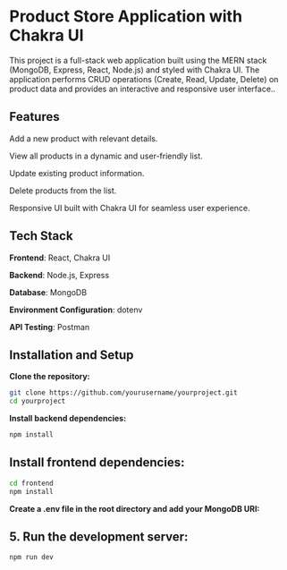 # Product Store Application with Chakra UI
This project is a full-stack web application built using the MERN stack (MongoDB, Express, React, Node.js) and styled with Chakra UI. The application performs CRUD operations (Create, Read, Update, Delete) on product data and provides an interactive and responsive user interface..

## Features
Add a new product with relevant details.

View all products in a dynamic and user-friendly list.

Update existing product information.

Delete products from the list.

Responsive UI built with Chakra UI for seamless user experience.

## Tech Stack

**Frontend**: React, Chakra UI

**Backend**: Node.js, Express

**Database**: MongoDB

**Environment Configuration**: dotenv

**API Testing**: Postman 

## Installation and Setup

**Clone the repository:**

```bash
git clone https://github.com/yourusername/yourproject.git
cd yourproject
```

**Install backend dependencies:**

```bash
npm install
```
## Install frontend dependencies:

```bash
cd frontend
npm install
```

**Create a .env file in the root directory and add your MongoDB URI:**

## 5. Run the development server:
```bash
npm run dev
```

